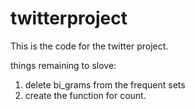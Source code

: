 twitterproject
==============
This is the code for the twitter project.

things remaining to slove:
1. delete bi_grams from the frequent sets
2. create the function for count.
